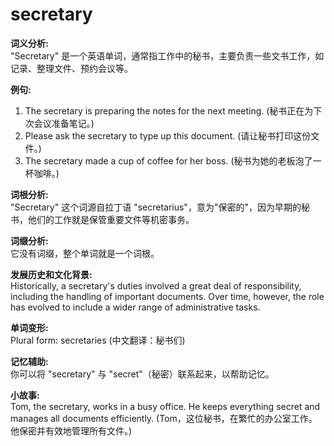 # secretary

**词义分析:**  
"Secretary" 是一个英语单词，通常指工作中的秘书，主要负责一些文书工作，如记录、整理文件、预约会议等。

  

**例句:**

  

1.  The secretary is preparing the notes for the next meeting. (秘书正在为下次会议准备笔记。)
2.  Please ask the secretary to type up this document. (请让秘书打印这份文件。)
3.  The secretary made a cup of coffee for her boss. (秘书为她的老板泡了一杯咖啡。)

  

**词根分析:**  
"Secretary" 这个词源自拉丁语 "secretarius"，意为"保密的"，因为早期的秘书，他们的工作就是保管重要文件等机密事务。

  

**词缀分析:**  
它没有词缀，整个单词就是一个词根。

  

**发展历史和文化背景:**  
Historically, a secretary's duties involved a great deal of responsibility, including the handling of important documents. Over time, however, the role has evolved to include a wider range of administrative tasks.

  

**单词变形:**  
Plural form: secretaries (中文翻译：秘书们)

  

**记忆辅助:**  
你可以将 "secretary" 与 "secret"（秘密）联系起来，以帮助记忆。

  

**小故事:**  
Tom, the secretary, works in a busy office. He keeps everything secret and manages all documents efficiently. (Tom，这位秘书，在繁忙的办公室工作。他保密并有效地管理所有文件。)
